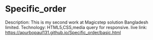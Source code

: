 # Specific_order
Description: This is my second work at Magicstep solution Bangladesh limited.
Technology: HTML5,CSS,media query for responsive.
live link: https://apurbopaul131.github.io/Specific_order/basic.html
